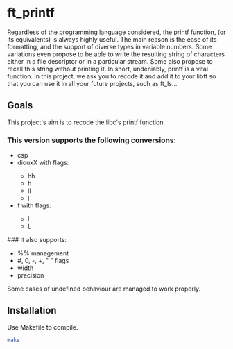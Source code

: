 # ft_printf

Regardless of the programming language considered, the printf function, (or its equivalents) is always highly useful. The main reason is the ease of its formatting, and the support of diverse types in variable numbers. Some variations even propose to be able to write the resulting string of characters either in a file descriptor or in a particular stream.
Some also propose to recall this string without printing it. In short, undeniably, printf is a vital function. In this project, we ask you to recode it and add it to your libft so that you can use it in all your future projects, such as ft_ls...

## Goals
This project's aim is to recode the libc's printf function.

### This version supports the following conversions:
<ul>
<li>csp</li>
<li>diouxX with flags:</li>
<ul>
<li>hh</li>
<li>h</li>
<li>ll</li>
<li>l</li>
</ul>
<li>f with flags:</li>
<ul>
<li>l</li>
<li>L</li>
</ul>
</ul>
### It also supports:
<ul>
<li>%% management</li>
<li>#, 0, -, +, " " flags</li>
<li>width</li>
<li>precision</li>
</ul>


Some cases of undefined behaviour are managed to work properly.

## Installation

Use Makefile to compile.
```bash
make
```
